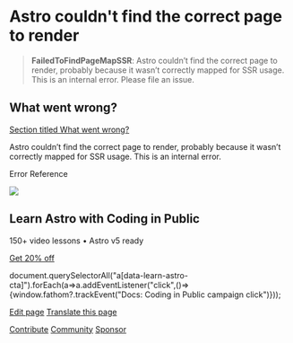 Astro couldn't find the correct page to render
==============================================

> **FailedToFindPageMapSSR**: Astro couldn’t find the correct page to render, probably because it wasn’t correctly mapped for SSR usage. This is an internal error. Please file an issue.

What went wrong?
----------------

[Section titled What went wrong?](#what-went-wrong)

Astro couldn’t find the correct page to render, probably because it wasn’t correctly mapped for SSR usage. This is an internal error.

Error Reference

![](/_astro/CodingInPublic.DpaYu7Qd_5sx41.webp)

Learn Astro with **Coding in Public**
-------------------------------------

150+ video lessons • Astro v5 ready

[Get 20% off](https://learnastro.dev?code=ASTRO_PROMO)

document.querySelectorAll("a\[data-learn-astro-cta\]").forEach(a=>a.addEventListener("click",()=>{window.fathom?.trackEvent("Docs: Coding in Public campaign click")}));

[Edit page](https://github.com/withastro/astro/blob/main/packages/astro/src/core/errors/errors-data.ts) [Translate this page](https://contribute.docs.astro.build/guides/i18n/)

[Contribute](/en/contribute/) [Community](https://astro.build/chat) [Sponsor](https://opencollective.com/astrodotbuild)

